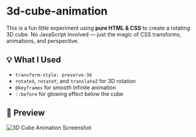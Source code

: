 # 3d-cube-animation

This is a fun little experiment using **pure HTML & CSS** to create a rotating 3D cube. No JavaScript involved — just the magic of CSS transforms, animations, and perspective.

## 💡 What I Used

- `transform-style: preserve-3d`
- `rotateX`, `rotateY`, and `translateZ` for 3D rotation
- `@keyframes` for smooth infinite animation
- `::before` for glowing effect below the cube

## 📸 Preview

![3D Cube Animation Screenshot](![image](https://github.com/user-attachments/assets/9e6ca5a6-6305-44f6-9782-25280bff13c4)
)


